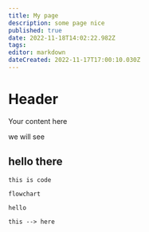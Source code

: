 ```yaml
---
title: My page
description: some page nice
published: true
date: 2022-11-18T14:02:22.982Z
tags: 
editor: markdown
dateCreated: 2022-11-17T17:00:10.030Z
---
```


# Header
Your content here

we will see


hello there
---


`this is code`


```mermaid
flowchart

hello

this --> here
```
